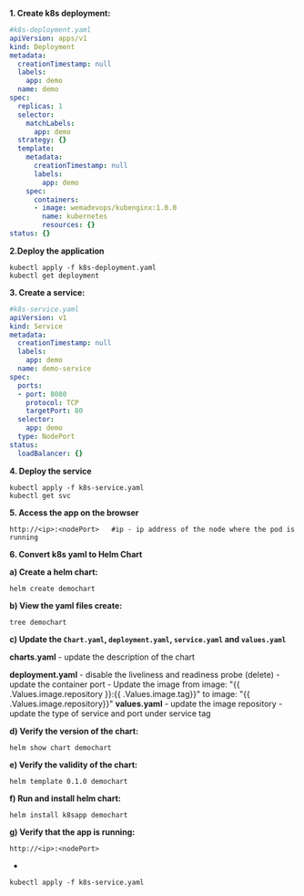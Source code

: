 **1. Create k8s deployment:**

```yaml
#k8s-deployment.yaml
apiVersion: apps/v1
kind: Deployment
metadata:
  creationTimestamp: null
  labels:
    app: demo
  name: demo
spec:
  replicas: 1
  selector:
    matchLabels:
      app: demo
  strategy: {}
  template:
    metadata:
      creationTimestamp: null
      labels:
        app: demo
    spec:
      containers:
      - image: wemadevops/kubenginx:1.0.0
        name: kubernetes
        resources: {}
status: {}
```

**2.Deploy the application**
```shell
kubectl apply -f k8s-deployment.yaml
kubectl get deployment
```
**3. Create a service:**
```yaml
#k8s-service.yaml
apiVersion: v1
kind: Service
metadata:
  creationTimestamp: null
  labels:
    app: demo
  name: demo-service
spec:
  ports:
  - port: 8080
    protocol: TCP
    targetPort: 80
  selector:
    app: demo
  type: NodePort
status:
  loadBalancer: {}
```

**4. Deploy the service**
```shell
kubectl apply -f k8s-service.yaml
kubectl get svc
```
**5. Access the app on the browser**
```shell
http://<ip>:<nodePort>   #ip - ip address of the node where the pod is running
```
**6. Convert k8s yaml to Helm Chart**

**a) Create a helm chart:**
```shell
helm create demochart
```
**b)  View the yaml files create:**
```shell
tree demochart
```
**c) Update the `Chart.yaml`, `deployment.yaml`, `service.yaml` and `values.yaml`**

**charts.yaml** - update the description of the chart

**deployment.yaml** - disable the liveliness and readiness probe (delete)
                    - update the container port
                    - Update the image from
         image: "{{ .Values.image.repository }}:{{ .Values.image.tag}}"
                        to
         image: "{{ .Values.image.repository}}"
**values.yaml** - update the image repository
                - update the type of service and port under service tag

**d) Verify the version of the chart:**
```shell
helm show chart demochart
```
**e) Verify the validity of the chart:**
```shell
helm template 0.1.0 demochart     
```
**f) Run and install helm chart:**
```shell
helm install k8sapp demochart
```
**g) Verify that the app is running:**         
```shell
http://<ip>:<nodePort>
```














  - 

    kubectl apply -f k8s-service.yaml